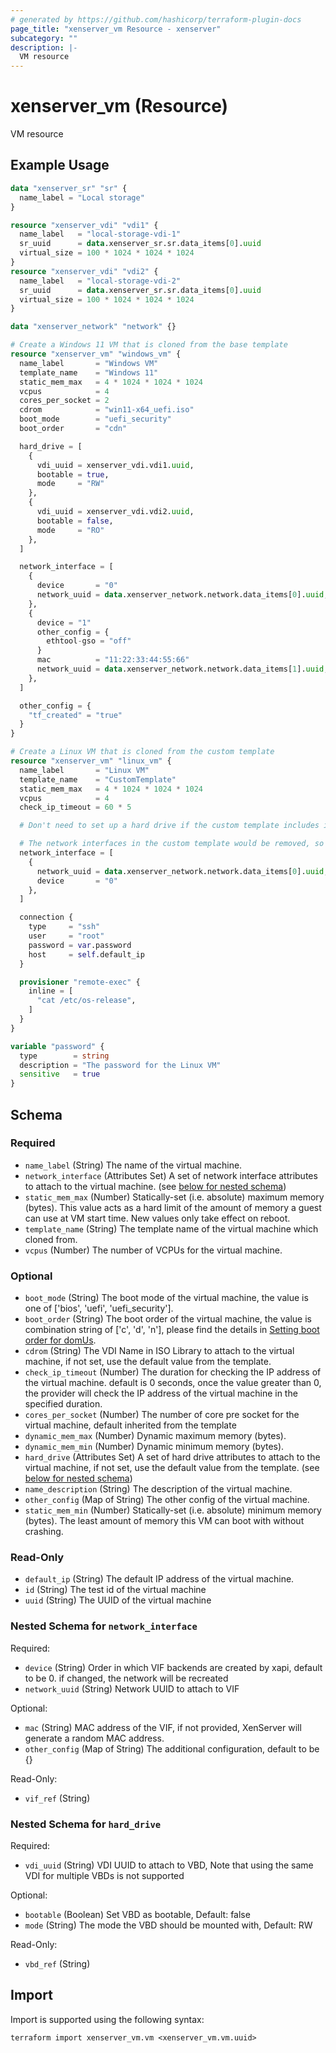 ```yaml
---
# generated by https://github.com/hashicorp/terraform-plugin-docs
page_title: "xenserver_vm Resource - xenserver"
subcategory: ""
description: |-
  VM resource
---
```


# xenserver_vm (Resource)

VM resource

## Example Usage

```terraform
data "xenserver_sr" "sr" {
  name_label = "Local storage"
}

resource "xenserver_vdi" "vdi1" {
  name_label   = "local-storage-vdi-1"
  sr_uuid      = data.xenserver_sr.sr.data_items[0].uuid
  virtual_size = 100 * 1024 * 1024 * 1024
}
resource "xenserver_vdi" "vdi2" {
  name_label   = "local-storage-vdi-2"
  sr_uuid      = data.xenserver_sr.sr.data_items[0].uuid
  virtual_size = 100 * 1024 * 1024 * 1024
}

data "xenserver_network" "network" {}

# Create a Windows 11 VM that is cloned from the base template
resource "xenserver_vm" "windows_vm" {
  name_label       = "Windows VM"
  template_name    = "Windows 11"
  static_mem_max   = 4 * 1024 * 1024 * 1024
  vcpus            = 4
  cores_per_socket = 2
  cdrom            = "win11-x64_uefi.iso"
  boot_mode        = "uefi_security"
  boot_order       = "cdn"

  hard_drive = [
    {
      vdi_uuid = xenserver_vdi.vdi1.uuid,
      bootable = true,
      mode     = "RW"
    },
    {
      vdi_uuid = xenserver_vdi.vdi2.uuid,
      bootable = false,
      mode     = "RO"
    },
  ]

  network_interface = [
    {
      device       = "0"
      network_uuid = data.xenserver_network.network.data_items[0].uuid,
    },
    {
      device = "1"
      other_config = {
        ethtool-gso = "off"
      }
      mac          = "11:22:33:44:55:66"
      network_uuid = data.xenserver_network.network.data_items[1].uuid,
    },
  ]

  other_config = {
    "tf_created" = "true"
  }
}

# Create a Linux VM that is cloned from the custom template
resource "xenserver_vm" "linux_vm" {
  name_label       = "Linux VM"
  template_name    = "CustomTemplate"
  static_mem_max   = 4 * 1024 * 1024 * 1024
  vcpus            = 4
  check_ip_timeout = 60 * 5

  # Don't need to set up a hard drive if the custom template includes it

  # The network interfaces in the custom template would be removed, so we need to create new one by user-defined.
  network_interface = [
    {
      network_uuid = data.xenserver_network.network.data_items[0].uuid,
      device       = "0"
    },
  ]

  connection {
    type     = "ssh"
    user     = "root"
    password = var.password
    host     = self.default_ip
  }

  provisioner "remote-exec" {
    inline = [
      "cat /etc/os-release",
    ]
  }
}

variable "password" {
  type        = string
  description = "The password for the Linux VM"
  sensitive   = true
}
```

<!-- schema generated by tfplugindocs -->
## Schema

### Required

- `name_label` (String) The name of the virtual machine.
- `network_interface` (Attributes Set) A set of network interface attributes to attach to the virtual machine. (see [below for nested schema](#nestedatt--network_interface))
- `static_mem_max` (Number) Statically-set (i.e. absolute) maximum memory (bytes). This value acts as a hard limit of the amount of memory a guest can use at VM start time. New values only take effect on reboot.
- `template_name` (String) The template name of the virtual machine which cloned from.
- `vcpus` (Number) The number of VCPUs for the virtual machine.

### Optional

- `boot_mode` (String) The boot mode of the virtual machine, the value is one of ['bios', 'uefi', 'uefi_security'].
- `boot_order` (String) The boot order of the virtual machine, the value is combination string of ['c', 'd', 'n'], please find the details in [Setting boot order for domUs](https://wiki.xenproject.org/wiki/Setting_boot_order_for_domUs).
- `cdrom` (String) The VDI Name in ISO Library to attach to the virtual machine, if not set, use the default value from the template.
- `check_ip_timeout` (Number) The duration for checking the IP address of the virtual machine. default is 0 seconds, once the value greater than 0, the provider will check the IP address of the virtual machine in the specified duration.
- `cores_per_socket` (Number) The number of core pre socket for the virtual machine, default inherited from the template
- `dynamic_mem_max` (Number) Dynamic maximum memory (bytes).
- `dynamic_mem_min` (Number) Dynamic minimum memory (bytes).
- `hard_drive` (Attributes Set) A set of hard drive attributes to attach to the virtual machine, if not set, use the default value from the template. (see [below for nested schema](#nestedatt--hard_drive))
- `name_description` (String) The description of the virtual machine.
- `other_config` (Map of String) The other config of the virtual machine.
- `static_mem_min` (Number) Statically-set (i.e. absolute) minimum memory (bytes). The least amount of memory this VM can boot with without crashing.

### Read-Only

- `default_ip` (String) The default IP address of the virtual machine.
- `id` (String) The test id of the virtual machine
- `uuid` (String) The UUID of the virtual machine

<a id="nestedatt--network_interface"></a>
### Nested Schema for `network_interface`

Required:

- `device` (String) Order in which VIF backends are created by xapi, default to be 0. if changed, the network will be recreated
- `network_uuid` (String) Network UUID to attach to VIF

Optional:

- `mac` (String) MAC address of the VIF, if not provided, XenServer will generate a random MAC address.
- `other_config` (Map of String) The additional configuration, default to be {}

Read-Only:

- `vif_ref` (String)


<a id="nestedatt--hard_drive"></a>
### Nested Schema for `hard_drive`

Required:

- `vdi_uuid` (String) VDI UUID to attach to VBD, Note that using the same VDI for multiple VBDs is not supported

Optional:

- `bootable` (Boolean) Set VBD as bootable, Default: false
- `mode` (String) The mode the VBD should be mounted with, Default: RW

Read-Only:

- `vbd_ref` (String)

## Import

Import is supported using the following syntax:

```shell
terraform import xenserver_vm.vm <xenserver_vm.vm.uuid>
```
